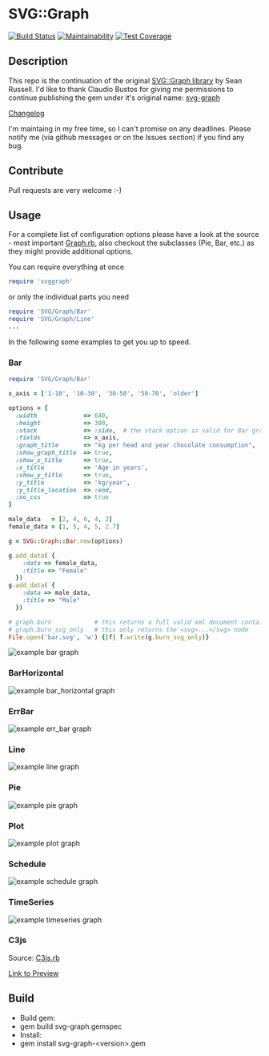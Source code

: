 SVG::Graph
============

[![Build Status](https://travis-ci.com/lumean/svg-graph2.svg?branch=master)](https://travis-ci.com/lumean/svg-graph2)
[![Maintainability](https://api.codeclimate.com/v1/badges/0a2b2d977bb9a43f488a/maintainability)](https://codeclimate.com/github/lumean/svg-graph2/maintainability)
[![Test Coverage](https://api.codeclimate.com/v1/badges/0a2b2d977bb9a43f488a/test_coverage)](https://codeclimate.com/github/lumean/svg-graph2/test_coverage)

Description
-----------
This repo is the continuation of the original [SVG::Graph library](http://www.germane-software.com/software/SVG/SVG::Graph/) by Sean Russell. I'd like to thank Claudio Bustos for giving me permissions to continue publishing the gem under it's original name: [svg-graph](https://rubygems.org/gems/svg-graph)

[Changelog](../master/History.txt)

I'm maintaing in my free time, so I can't promise on any deadlines. Please notify me (via github messages or on the Issues section) if you find any bug.

Contribute
-----
Pull requests are very welcome :-)

Usage
-----

For a complete list of configuration options please have a look at the source - most important [Graph.rb](../master/lib/SVG/Graph/Graph.rb), also checkout the subclasses (Pie, Bar, etc.) as they might provide additional options.

You can require everything at once
```ruby
require 'svggraph'
```
or only the individual parts you need
```ruby
require 'SVG/Graph/Bar'
require 'SVG/Graph/Line'
...
```

In the following some examples to get you up to speed.

### Bar
```ruby
require 'SVG/Graph/Bar'

x_axis = ['1-10', '10-30', '30-50', '50-70', 'older']

options = {
  :width             => 640,
  :height            => 300,
  :stack             => :side,  # the stack option is valid for Bar graphs only
  :fields            => x_axis,
  :graph_title       => "kg per head and year chocolate consumption",
  :show_graph_title  => true,
  :show_x_title      => true,
  :x_title           => 'Age in years',
  :show_y_title      => true,
  :y_title           => 'kg/year',
  :y_title_location  => :end,
  :no_css            => true
}

male_data   = [2, 4, 6, 4, 2]
female_data = [1, 5, 4, 5, 2.7]

g = SVG::Graph::Bar.new(options)

g.add_data( {
    :data => female_data,
    :title => "Female"
  })
g.add_data( {
    :data => male_data,
    :title => "Male"
  })

# graph.burn            # this returns a full valid xml document containing the graph
# graph.burn_svg_only   # this only returns the <svg>...</svg> node
File.open('bar.svg', 'w') {|f| f.write(g.burn_svg_only)}
```
![example bar graph](https://cdn.rawgit.com/lumean/svg-graph2/master/examples/bar.svg)

### BarHorizontal

![example bar_horizontal graph](https://cdn.rawgit.com/lumean/svg-graph2/master/examples/bar_horizontal.svg)

### ErrBar

![example err_bar graph](https://cdn.rawgit.com/lumean/svg-graph2/master/examples/err_bar.svg)

### Line

![example line graph](https://cdn.rawgit.com/lumean/svg-graph2/master/examples/line.svg)

### Pie

![example pie graph](https://cdn.rawgit.com/lumean/svg-graph2/master/examples/pie.svg)

### Plot

![example plot graph](https://cdn.rawgit.com/lumean/svg-graph2/master/examples/plot.svg)

### Schedule

![example schedule graph](https://cdn.rawgit.com/lumean/svg-graph2/master/examples/schedule.svg)

### TimeSeries

![example timeseries graph](https://cdn.rawgit.com/lumean/svg-graph2/master/examples/timeseries.svg)

### C3js

Source: [C3js.rb](../master/examples/c3js.rb)

[Link to Preview](https://cdn.rawgit.com/lumean/svg-graph2/master/examples/c3js.html)


Build
-----

* Build gem:
 *  gem build svg-graph.gemspec
* Install:
 *  gem install svg-graph-\<version>.gem
